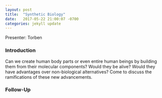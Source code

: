 ```yaml
---
layout: post
title:  "Synthetic Biology"
date:   2017-05-22 21:00:07 -0700
categories: jekyll update
---
```


Presenter: Torben

### Introduction

Can we create human body parts or even entire human beings by building them from their molecular components? Would they be alive? Would they have advantages over non-biological alternatives? Come to discuss the ramifications of these new advancements.

### Follow-Up


